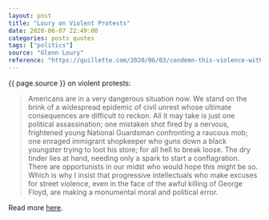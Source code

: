 ```yaml
---
layout: post
title: "Loury on Violent Protests"
date: 2020-06-07 22:49:00
categories: posts quotes
tags: ["politics"]
source: "Glenn Loury"
reference: "https://quillette.com/2020/06/03/condemn-this-violence-without-equivocation/"
---
```


{{ page.source }} on violent protests:

> Americans are in a very dangerous situation now. We stand on the brink of a widespread epidemic of civil unrest whose ultimate consequences are difficult to reckon. All it may take is just one political assassination; one mistaken shot fired by a nervous, frightened young National Guardsman confronting a raucous mob; one enraged immigrant shopkeeper who guns down a black youngster trying to loot his store; for all hell to break loose. The dry tinder lies at hand, needing only a spark to start a conflagration. There are opportunists in our midst who would hope this might be so. Which is why I insist that progressive intellectuals who make excuses for street violence, even in the face of the awful killing of George Floyd, are making a monumental moral and political error.

Read more [here]({{page.reference}}).
